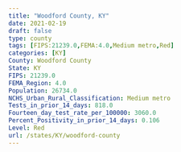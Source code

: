```yaml
---
title: "Woodford County, KY"
date: 2021-02-19
draft: false
type: county
tags: [FIPS:21239.0,FEMA:4.0,Medium metro,Red]
categories: [KY]
County: Woodford County
State: KY
FIPS: 21239.0
FEMA_Region: 4.0
Population: 26734.0
NCHS_Urban_Rural_Classification: Medium metro
Tests_in_prior_14_days: 818.0
Fourteen_day_test_rate_per_100000: 3060.0
Percent_Positivity_in_prior_14_days: 0.106
Level: Red
url: /states/KY/woodford-county
---
```



